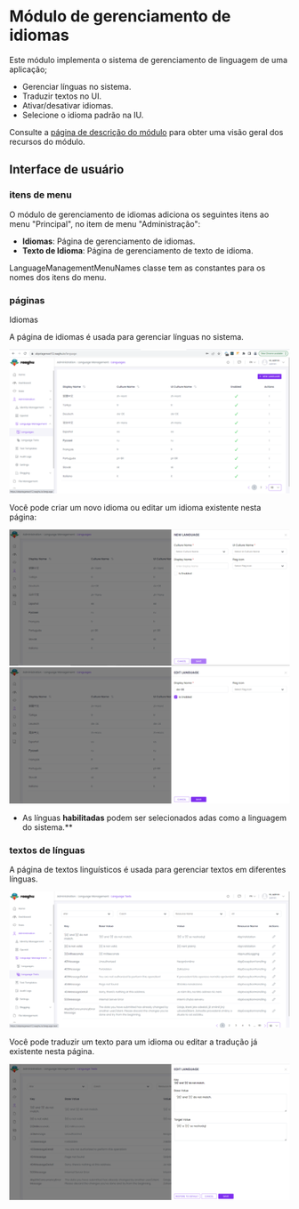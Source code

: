 <style>
  @import url('https://fonts.googleapis.com/css2?family=Lexend:wght@100;300;400;500;600;700;800;900&family=Poppins:wght@100;200;300;400;500;600;700;800;900&display=swap');
</style>
# Módulo de gerenciamento de idiomas
Este módulo implementa o sistema de gerenciamento de linguagem de uma aplicação;

- Gerenciar línguas no sistema.
- Traduzir textos no UI.
- Ativar/desativar idiomas.
- Selecione o idioma padrão na IU.

Consulte a [página de descrição do módulo](https://commercial.abp.io/modules/Volo.LanguageManagement "") para obter uma visão geral dos recursos do módulo.

## Interface de usuário
### itens de menu
O módulo de gerenciamento de idiomas adiciona os seguintes itens ao menu "Principal", no item de menu "Administração":

- **Idiomas**: Página de gerenciamento de idiomas.
- **Texto de Idioma**: Página de gerenciamento de texto de idioma.

LanguageManagementMenuNames classe tem as constantes para os nomes dos itens do menu.
### páginas
Idiomas

A página de idiomas é usada para gerenciar línguas no sistema.

![Nova língua](./images/language.png "")

Você pode criar um novo idioma ou editar um idioma existente nesta página:

![Criar nova língua](./images/language-new.png "") ![Edit Language](./images/language-edit.png "")

- As línguas **habilitadas** podem ser selecionados adas como a linguagem do sistema.**

### textos de línguas
A página de textos linguísticos é usada para gerenciar textos em diferentes línguas.

![Textos de língua](./images/langauge-text.png "")

Você pode traduzir um texto para um idioma ou editar a tradução já existente nesta página.

![editar a tradução já existente nesta página](./images/language-text-edit.png "")
